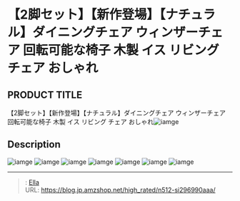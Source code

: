 # 【2脚セット】【新作登場】【ナチュラル】ダイニングチェア ウィンザーチェア 回転可能な椅子 木製 イス リビング チェア おしゃれ


## PRODUCT TITLE 

【2脚セット】【新作登場】【ナチュラル】ダイニングチェア ウィンザーチェア 回転可能な椅子 木製 イス リビング チェア おしゃれ![iamge](https://b2bfiles1.gigab2b.cn/image/wkseller/301/20220603_064be6624b9694ad61f48077a10648f6.jpg)

## Description











![iamge](https://b2bfiles1.gigab2b.cn/image/wkseller/301/20220603_40bbbb60a0dea83ae800bd34536ef0d1.jpg)
![iamge](https://b2bfiles1.gigab2b.cn/image/wkseller/301/20220603_aff93bf17ad2d69f1f4ad3912dad63f2.jpg)
![iamge](https://b2bfiles1.gigab2b.cn/image/wkseller/301/20220603_fd5a6293b0877c01b0b0b14065977b68.jpg)
![iamge](https://b2bfiles1.gigab2b.cn/image/wkseller/301/20220603_f466cbe0c700e3974263ecb2a65fafcb.jpg)
![iamge](https://b2bfiles1.gigab2b.cn/image/wkseller/301/20220603_6eb6887e0efa42ea9e31cfb0861bad2e.jpg)
![iamge](https://b2bfiles1.gigab2b.cn/image/wkseller/301/20220603_e7fb3151ef4850e09fb7e7559800cff2.jpg)
![iamge](https://b2bfiles1.gigab2b.cn/image/wkseller/301/20220603_9fa6a8ab2d45678e489835a9f97b687c.jpg)


---

> : [Ella](https://blog.jp.amzshop.net/)  
> URL: https://blog.jp.amzshop.net/high_rated/n512-si296990aaa/  

